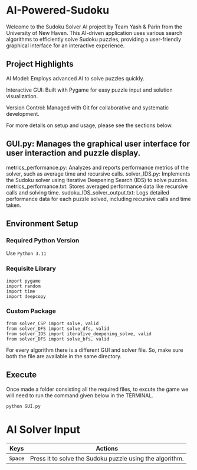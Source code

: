 # AI-Powered-Sudoku
Welcome to the Sudoku Solver AI project by Team Yash & Parin from the University of New Haven. This AI-driven application uses various search algorithms to efficiently solve Sudoku puzzles, providing a user-friendly graphical interface for an interactive experience.

## Project Highlights
AI Model: Employs advanced AI to solve puzzles quickly.

Interactive GUI: Built with Pygame for easy puzzle input and solution visualization.

Version Control: Managed with Git for collaborative and systematic development.

For more details on setup and usage, please see the sections below.

## GUI.py: Manages the graphical user interface for user interaction and puzzle display.
metrics_performance.py: Analyzes and reports performance metrics of the solver, such as average time and recursive calls.
solver_IDS.py: Implements the Sudoku solver using Iterative Deepening Search (IDS) to solve puzzles.
metrics_performance.txt: Stores averaged performance data like recursive calls and solving time.
sudoku_IDS_solver_output.txt: Logs detailed performance data for each puzzle solved, including recursive calls and time taken.

## Environment Setup
  ### Required Python Version
  Use `Python 3.11` 

  ### Requisite Library
  ```
  import pygame
  import random
  import time
  import deepcopy
  ```
  ### Custom Package

  ```
  from solver_CSP import solve, valid
  from solver_DFS import solve_dfs, valid
  from solver_IDS import iterative_deepening_solve, valid
  from solver_DFS import solve_bfs, valid
  ```
  For every algorithm there is a different GUI and solver file. So, make sure both the file are available in the same directory.
## Execute
Once made a folder consisting all the required files, to excute the game we will need to run the command given below in the TERMINAL.
```
python GUI.py
```

# AI Solver Input
| Keys              | Actions                                                          |
|-------------------|------------------------------------------------------------------|
|`Space`  	        | Press it to solve the Sudoku puzzle using the algorithm.         |
  
